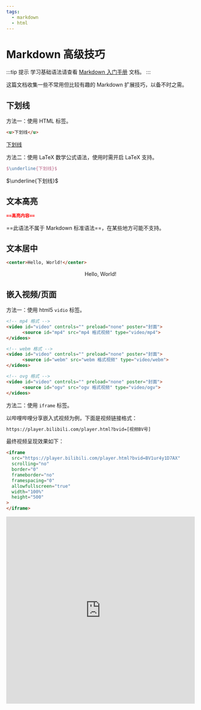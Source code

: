 ```yaml
---
tags:
  - markdown
  - html
---
```


# Markdown 高级技巧

:::tip 提示
学习基础语法请查看 [Markdown 入门手册](@/../markdown.md) 文档。
:::

这篇文档收集一些不常用但比较有趣的 Markdown 扩展技巧，以备不时之需。

## 下划线

方法一：使用 HTML 标签。

```html
<u>下划线</u>
```

<u>下划线</u>

方法二：使用 LaTeX 数学公式语法，使用时需开启 LaTeX 支持。

```latex
$\underline{下划线}$
```

$\underline{下划线}$

## 文本高亮

```markdown
==高亮内容==
```

==此语法不属于 Markdown 标准语法==，在某些地方可能不支持。

## 文本居中

```html
<center>Hello, World!</center>
```

<center>Hello, World!</center>

## 嵌入视频/页面

方法一：使用 html5 `vidio` 标签。

```html
<!-- mp4 格式 -->
<video id="video" controls="" preload="none" poster="封面">
      <source id="mp4" src="mp4 格式视频" type="video/mp4">
</videos>

<!-- webm 格式 -->
<video id="video" controls="" preload="none" poster="封面">
      <source id="webm" src="webm 格式视频" type="video/webm">
</videos>

<!-- ovg 格式 -->
<video id="video" controls="" preload="none" poster="封面">
      <source id="ogv" src="ogv 格式视频" type="video/ogv">
</videos>
```

方法二：使用 `iframe` 标签。

以哔哩哔哩分享嵌入式视频为例，下面是视频链接格式：

```markdown
https://player.bilibili.com/player.html?bvid=[视频BV号]
```

最终视频呈现效果如下：

```html
<iframe
  src="https://player.bilibili.com/player.html?bvid=BV1ur4y1D7AX"
  scrolling="no"
  border="0"
  frameborder="no"
  framespacing="0"
  allowfullscreen="true"
  width="100%"
  height="500"
>
</iframe>
```

<iframe
src="https://player.bilibili.com/player.html?bvid=BV1ur4y1D7AX"
scrolling="no"
border="0"
frameborder="no"
framespacing="0"
allowfullscreen="true"
width="100%"
height=500>
</iframe>
